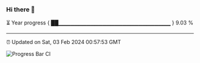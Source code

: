 ### Hi there 👋

⏳ Year progress { ██▁▁▁▁▁▁▁▁▁▁▁▁▁▁▁▁▁▁▁▁▁▁▁▁▁▁▁▁ } 9.03 %

---

⏰ Updated on Sat, 03 Feb 2024 00:57:53 GMT

![Progress Bar CI](https://github.com/liununu/liununu/workflows/Progress%20Bar%20CI/badge.svg)
